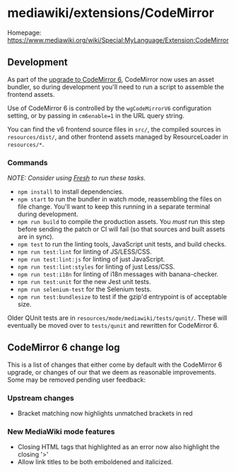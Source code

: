 # mediawiki/extensions/CodeMirror

Homepage: https://www.mediawiki.org/wiki/Special:MyLanguage/Extension:CodeMirror

## Development

As part of the [upgrade to CodeMirror 6](https://phabricator.wikimedia.org/T259059),
CodeMirror now uses an asset bundler, so during development you'll need to run a script
to assemble the frontend assets.

Use of CodeMirror 6 is controlled by the `wgCodeMirrorV6` configuration setting, or by
passing in `cm6enable=1` in the URL query string.

You can find the v6 frontend source files in `src/`, the compiled sources in
`resources/dist/`, and other frontend assets managed by ResourceLoader in
`resources/*`.

### Commands

_NOTE: Consider using [Fresh](https://gerrit.wikimedia.org/g/fresh/) to run these tasks._

* `npm install` to install dependencies.
* `npm start` to run the bundler in watch mode, reassembling the files on file change.
  You'll want to keep this running in a separate terminal during development.
* `npm run build` to compile the production assets. You *must* run this step before
  sending the patch or CI will fail (so that sources and built assets are in sync).
* `npm test` to run the linting tools, JavaScript unit tests, and build checks.
* `npm run test:lint` for linting of JS/LESS/CSS.
* `npm run test:lint:js` for linting of just JavaScript.
* `npm run test:lint:styles` for linting of just Less/CSS.
* `npm run test:i18n` for linting of i18n messages with banana-checker.
* `npm run test:unit` for the new Jest unit tests.
* `npm run selenium-test` for the Selenium tests.
* `npm run test:bundlesize` to test if the gzip'd entrypoint is of acceptable size.

Older QUnit tests are in `resources/mode/mediawiki/tests/qunit/`. These will
eventually be moved over to `tests/qunit` and rewritten for CodeMirror 6.

## CodeMirror 6 change log

This is a list of changes that either come by default with the CodeMirror 6 upgrade,
or changes of our that we deem as reasonable improvements.
Some may be removed pending user feedback:

### Upstream changes

* Bracket matching now highlights unmatched brackets in red

### New MediaWiki mode features

* Closing HTML tags that highlighted as an error now also highlight the closing '>'
* Allow link titles to be both emboldened and italicized.
